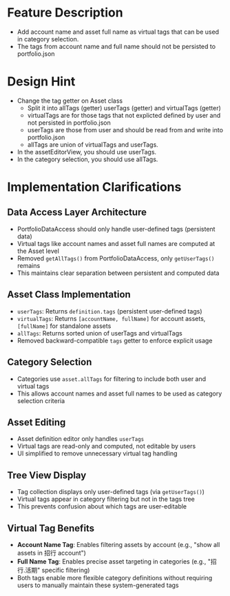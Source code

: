 # Feature Description
- Add account name and asset full name as virtual tags that can be used in category selection.
- The tags from account name and full name should not be persisted to portfolio.json

# Design Hint
- Change the tag getter on Asset class
    - Split it into allTags (getter) userTags (getter) and virtualTags (getter)
    - virtualTags are for those tags that not explicted defined by user and not persisted in portfolio.json
    - userTags are those from user and should be read from and write into portfolio.json
    - allTags are union of virtualTags and userTags.
- In the assetEditorView, you should use userTags.
- In the category selection, you should use allTags.

# Implementation Clarifications

## Data Access Layer Architecture
- PortfolioDataAccess should only handle user-defined tags (persistent data)
- Virtual tags like account names and asset full names are computed at the Asset level
- Removed `getAllTags()` from PortfolioDataAccess, only `getUserTags()` remains
- This maintains clear separation between persistent and computed data

## Asset Class Implementation
- `userTags`: Returns `definition.tags` (persistent user-defined tags)
- `virtualTags`: Returns `[accountName, fullName]` for account assets, `[fullName]` for standalone assets  
- `allTags`: Returns sorted union of userTags and virtualTags
- Removed backward-compatible `tags` getter to enforce explicit usage

## Category Selection
- Categories use `asset.allTags` for filtering to include both user and virtual tags
- This allows account names and asset full names to be used as category selection criteria

## Asset Editing
- Asset definition editor only handles `userTags` 
- Virtual tags are read-only and computed, not editable by users
- UI simplified to remove unnecessary virtual tag handling

## Tree View Display
- Tag collection displays only user-defined tags (via `getUserTags()`)
- Virtual tags appear in category filtering but not in the tags tree
- This prevents confusion about which tags are user-editable

## Virtual Tag Benefits
- **Account Name Tag**: Enables filtering assets by account (e.g., "show all assets in 招行 account")
- **Full Name Tag**: Enables precise asset targeting in categories (e.g., "招行.活期" specific filtering)
- Both tags enable more flexible category definitions without requiring users to manually maintain these system-generated tags